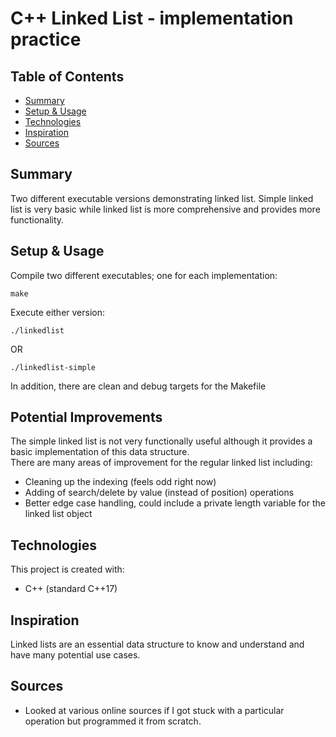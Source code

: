 # C++ Linked List - implementation practice

## Table of Contents
* [Summary](#summary)
* [Setup & Usage](#setup-&-usage)
* [Technologies](#technologies)
* [Inspiration](#inspiration)
* [Sources](#sources)

## Summary
Two different executable versions demonstrating linked list.  Simple linked list is very basic while
linked list is more comprehensive and provides more functionality.

## Setup & Usage
Compile two different executables; one for each implementation:
```
make
```
Execute either version:
```
./linkedlist
```
OR
```
./linkedlist-simple
```
In addition, there are clean and debug targets for the Makefile

## Potential Improvements
The simple linked list is not very functionally useful although it provides a basic implementation of this data structure.\
There are many areas of improvement for the regular linked list including:
* Cleaning up the indexing (feels odd right now)
* Adding of search/delete by value (instead of position) operations
* Better edge case handling, could include a private length variable for the linked list object

## Technologies
This project is created with:
* C++ (standard C++17)

## Inspiration
Linked lists are an essential data structure to know and understand and have many potential use cases.

## Sources
* Looked at various online sources if I got stuck with a particular operation but programmed it from scratch.